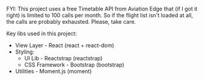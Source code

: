 FYI: This project uses a free Timetable API from Aviation Edge that (if I got it right) is limited to 100 calls per month. So if the flight list isn't loaded at all, the calls are probably exhausted. Please, take care.

Key libs used in this project:

- View Layer - React (react + react-dom)
- Styling:
  - UI Lib - Reactstrap (reactstrap)
  - CSS Framework - Bootstrap (bootstrap)
- Utilities - Moment.js (moment)
